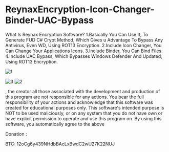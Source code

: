 
# ReynaxEncryption-Icon-Changer-Binder-UAC-Bypass

What Is Reynax Encryption Software?
1.Basically You Can Use It, To Generate FUD C# Crypt Method, Which Gives u Advantage To Bypass Any Antivirus, Even WD, Using ROT13 Encryption.
2.Include Icon Changer, You Can Change Your Applications Icons.
3.Include Binder, You Can Bind Files.
4.Include UAC Bypass, Which Bypasses Windows Defender And Updated, Using ROT13 Encryption.



![1](https://user-images.githubusercontent.com/92997567/139600133-d83d574f-5427-4b26-ad2a-c7e1a1aabd0a.png)

![3](https://user-images.githubusercontent.com/92997567/139600257-23b48c8a-652e-4f4c-bb17-dae5bd8f07b2.png)
![2](https://user-images.githubusercontent.com/92997567/139600260-7c1cf805-c657-4148-bb22-826723fe8a54.png)


, the creator all those associated with the development and production of this program are not responsible for any actions. You bear the full responsibility of your actions and acknowledge that this software was created for educational purposes only. This software's intended purpose is NOT to be used maliciously, or on any system that you do not have own or have explicit permission to operate and use this program on. By using this software, you automatically agree to the above

Donation :

BTC: 12oCg6y439NHdbBAcLxBwdC2wU27K22NUJ
